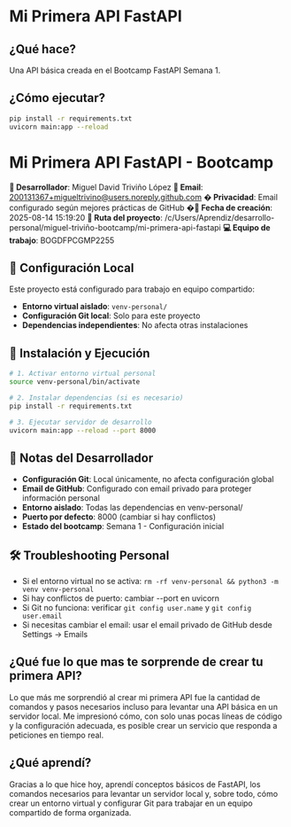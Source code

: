 # Mi Primera API FastAPI

## ¿Qué hace?

Una API básica creada en el Bootcamp FastAPI Semana 1.

## ¿Cómo ejecutar?

```bash
pip install -r requirements.txt
uvicorn main:app --reload
```

# Mi Primera API FastAPI - Bootcamp

**👤 Desarrollador**: Miguel David Triviño López
**📧 Email**: 200131367+migueltrivino@users.noreply.github.com
**� Privacidad**: Email configurado según mejores prácticas de GitHub
**�📅 Fecha de creación**: 2025-08-14 15:19:20
**📂 Ruta del proyecto**: /c/Users/Aprendiz/desarrollo-personal/miguel-triviño-bootcamp/mi-primera-api-fastapi
**💻 Equipo de trabajo**: BOGDFPCGMP2255

## 🔧 Configuración Local

Este proyecto está configurado para trabajo en equipo compartido:

- **Entorno virtual aislado**: `venv-personal/`
- **Configuración Git local**: Solo para este proyecto
- **Dependencias independientes**: No afecta otras instalaciones

## 🚀 Instalación y Ejecución

```bash
# 1. Activar entorno virtual personal
source venv-personal/bin/activate

# 2. Instalar dependencias (si es necesario)
pip install -r requirements.txt

# 3. Ejecutar servidor de desarrollo
uvicorn main:app --reload --port 8000
```

## 📝 Notas del Desarrollador

- **Configuración Git**: Local únicamente, no afecta configuración global
- **Email de GitHub**: Configurado con email privado para proteger información personal
- **Entorno aislado**: Todas las dependencias en venv-personal/
- **Puerto por defecto**: 8000 (cambiar si hay conflictos)
- **Estado del bootcamp**: Semana 1 - Configuración inicial

## 🛠️ Troubleshooting Personal

- Si el entorno virtual no se activa: `rm -rf venv-personal && python3 -m venv venv-personal`
- Si hay conflictos de puerto: cambiar --port en uvicorn
- Si Git no funciona: verificar `git config user.name` y `git config user.email`
- Si necesitas cambiar el email: usar el email privado de GitHub desde Settings → Emails

## ¿Qué fue lo que mas te sorprende de crear tu primera API?

Lo que más me sorprendió al crear mi primera API fue la cantidad de comandos y pasos necesarios incluso para levantar una API básica en un servidor local. Me impresionó cómo, con solo unas pocas líneas de código y la configuración adecuada, es posible crear un servicio que responda a peticiones en tiempo real.


## ¿Qué aprendí?

Gracias a lo que hice hoy, aprendí conceptos básicos de FastAPI, los comandos necesarios para levantar un servidor local y, sobre todo, cómo crear un entorno virtual y configurar Git para trabajar en un equipo compartido de forma organizada.   